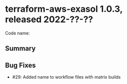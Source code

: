 # terraform-aws-exasol 1.0.3, released 2022-??-??

Code name:

## Summary

## Bug Fixes

- #29: Added name to workflow files with matrix builds
